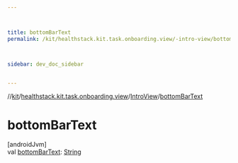 ```yaml
---



title: bottomBarText
permalink: /kit/healthstack.kit.task.onboarding.view/-intro-view/bottom-bar-text.html



sidebar: dev_doc_sidebar


---
```




//[kit](/kit.html)/[healthstack.kit.task.onboarding.view](../index.html)/[IntroView](index.html)/[bottomBarText](bottom-bar-text.html)



# bottomBarText



[androidJvm]\
val [bottomBarText](bottom-bar-text.html): [String](https://kotlinlang.org/api/latest/jvm/stdlib/kotlin/-string/index.html)






